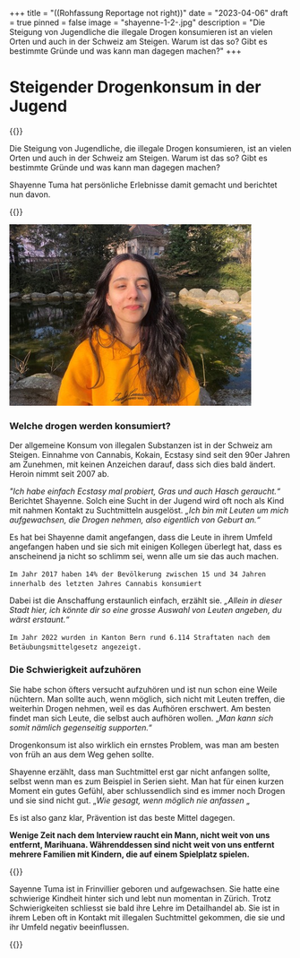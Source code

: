 +++
title = "((Rohfassung Reportage not right))"
date = "2023-04-06"
draft = true
pinned = false
image = "shayenne-1-2-.jpg"
description = "Die Steigung von Jugendliche die illegale Drogen konsumieren ist an vielen Orten und auch in der Schweiz am Steigen. Warum ist das so? Gibt es bestimmte Gründe und was kann man dagegen machen?"
+++
# Steigender Drogenkonsum in der Jugend

{{<box>}}

Die Steigung von Jugendliche, die illegale Drogen konsumieren, ist an vielen Orten und auch in der Schweiz am Steigen. Warum ist das so? Gibt es bestimmte Gründe und was kann man dagegen machen?

Shayenne Tuma hat persönliche Erlebnisse damit gemacht und berichtet nun davon.

{{</box>}}

![Interview Shayenne Tuma im Stadtpark Biel 02.03.2023](shayenne-1-2-.jpg)

### Welche drogen werden konsumiert?

Der allgemeine Konsum von illegalen Substanzen ist in der Schweiz am Steigen. Einnahme von Cannabis, Kokain, Ecstasy sind seit den 90er Jahren am Zunehmen, mit keinen Anzeichen darauf, dass sich dies bald ändert. Heroin nimmt seit 2007 ab. 

*"Ich habe einfach Ecstasy mal probiert, Gras und auch Hasch geraucht.“* Berichtet Shayenne. Solch eine Sucht in der Jugend wird oft noch als Kind mit nahmen Kontakt zu Suchtmitteln ausgelöst. *„Ich bin mit Leuten um mich aufgewachsen, die Drogen nehmen, also eigentlich von Geburt an.“*

Es hat bei Shayenne damit angefangen, dass die Leute in ihrem Umfeld angefangen haben und sie sich mit einigen Kollegen überlegt hat, dass es anscheinend ja nicht so schlimm sei, wenn alle um sie das auch machen.

`Im Jahr 2017 haben 14% der Bevölkerung zwischen 15 und 34 Jahren innerhalb des letzten Jahres Cannabis konsumiert`

Dabei ist die Anschaffung erstaunlich einfach, erzählt sie. *„Allein in dieser Stadt hier, ich könnte dir so eine grosse Auswahl von Leuten angeben, du wärst erstaunt.“* 

`Im Jahr 2022 wurden in Kanton Bern rund 6.114 Straftaten nach dem Betäubungsmittelgesetz angezeigt.`

### Die Schwierigkeit aufzuhören

Sie habe schon öfters versucht aufzuhören und ist nun schon eine Weile nüchtern. Man sollte auch, wenn möglich, sich nicht mit Leuten treffen, die weiterhin Drogen nehmen, weil es das Aufhören erschwert. Am besten findet man sich Leute, die selbst auch aufhören wollen. „*Man kann sich somit nämlich gegenseitig supporten.*“

Drogenkonsum ist also wirklich ein ernstes Problem, was man am besten von früh an aus dem Weg gehen sollte.

Shayenne erzählt, dass man Suchtmittel erst gar nicht anfangen sollte, selbst wenn man es zum Beispiel in Serien sieht. Man hat für einen kurzen Moment ein gutes Gefühl, aber schlussendlich sind es immer noch Drogen und sie sind nicht gut. „*Wie gesagt, wenn möglich nie anfassen* „

Es ist also ganz klar, Prävention ist das beste Mittel dagegen.

**Wenige Zeit nach dem Interview raucht ein Mann, nicht weit von uns entfernt, Marihuana. Währenddessen sind nicht weit von uns entfernt mehrere Familien mit Kindern, die auf einem Spielplatz spielen.**

{{<box>}}

Sayenne Tuma ist in Frinvillier geboren und aufgewachsen. Sie hatte eine schwierige Kindheit hinter sich und lebt nun momentan in Zürich. Trotz Schwierigkeiten schliesst sie bald ihre Lehre im Detailhandel ab. Sie ist in ihrem Leben oft in Kontakt mit illegalen Suchtmittel gekommen, die sie und ihr Umfeld negativ beeinflussen. 

{{</box>}}